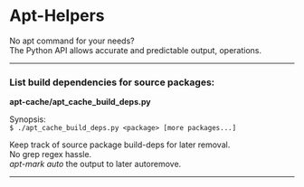 Apt-Helpers
=====================

No apt command for your needs?  
The Python API allows accurate and predictable output, operations.
  
--------------------------------------------------------

### List build dependencies for source packages:

**apt-cache/apt_cache_build_deps.py**

Synopsis:  
`$ ./apt_cache_build_deps.py <package> [more packages...]`  
 
Keep track of source package build-deps for later removal.  
No grep regex hassle.  
_apt-mark auto_ the output to later autoremove.

--------------------------------------------------------

